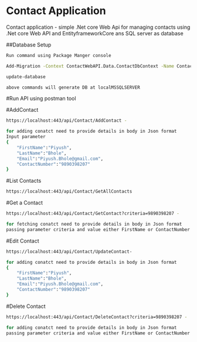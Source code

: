# Contact Application 
Contact application - simple .Net core Web Api for managing contacts using .Net core Web API and EntityframeworkCore ans SQL server as database


##Database Setup

```bash
Run command using Package Manger console 

Add-Migration -Context ContactWebAPI.Data.ContactDbContext -Name ContactInfo

update-database

above commands will generate DB at localMSSQLSERVER
```

#Run API using postman tool

#AddContact
```bash
https://localhost:443/api/Contact/AddContact -  

for adding conatct need to provide details in body in Json format
Input parameter
{
	"FirstName":"Piyush",
	"LastName":"Bhole",
	"Email":"Piyush.Bhole@gmail.com",
	"ContactNumber":"9890398207"
}
```
#List Contacts
```bash
https://localhost:443/api/Contact/GetAllContacts

```
#Get a Contact
```bash
https://localhost:443/api/Contact/GetContact?criteria=9890398207 -

for fetching conatct need to provide details in body in Json format
passing parameter criteria and value either FirstName or ContactNumber or Email
```
#Edit Contact
```bash
https://localhost:443/api/Contact/UpdateContact-

for adding conatct need to provide details in body in Json format
{
	"FirstName":"Piyush",
	"LastName":"Bhole",
	"Email":"Piyush.Bhole@gmail.com",
	"ContactNumber":"9890398207"
}
```
#Delete Contact
```bash
https://localhost:443/api/Contact/DeleteContact?criteria=9890398207 - 

for adding conatct need to provide details in body in Json format
passing parameter criteria and value either FirstName or ContactNumber or Email
```

